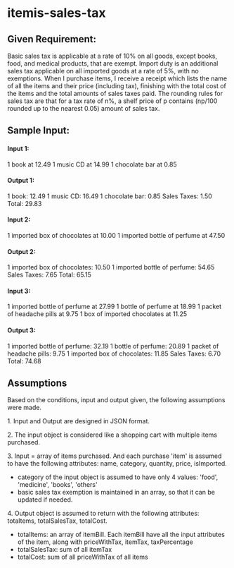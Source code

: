 # itemis-sales-tax

  

## Given Requirement:

  

Basic sales tax is applicable at a rate of 10% on all goods, except books, food, and medical products, that are exempt. Import duty is an additional sales tax applicable on all imported goods at a rate of 5%, with no exemptions. When I purchase items, I receive a receipt which lists the name of all the items and their price (including tax), finishing with the total cost of the items and the total amounts of sales taxes paid. The rounding rules for sales tax are that for a tax rate of n%, a shelf price of p contains (np/100 rounded up to the nearest 0.05) amount of sales tax.

  

## Sample Input:

  

#### Input 1:
  1 book at 12.49
  1 music CD at 14.99
  1 chocolate bar at 0.85  

#### Output 1:
1 book: 12.49
1 music CD: 16.49
1 chocolate bar: 0.85
Sales Taxes: 1.50
Total: 29.83

  
#### Input 2:
1 imported box of chocolates at 10.00
1 imported bottle of perfume at 47.50 

#### Output 2:
1 imported box of chocolates: 10.50
1 imported bottle of perfume: 54.65
Sales Taxes: 7.65
Total: 65.15


#### Input 3:
1 imported bottle of perfume at 27.99
1 bottle of perfume at 18.99
1 packet of headache pills at 9.75
1 box of imported chocolates at 11.25

#### Output 3:
1 imported bottle of perfume: 32.19
1 bottle of perfume: 20.89
1 packet of headache pills: 9.75
1 imported box of chocolates: 11.85
Sales Taxes: 6.70
Total: 74.68

 

## Assumptions
Based on the conditions, input and output given, the following assumptions were made.

1\. Input and Output are designed in JSON format.

2\. The input object is considered like a shopping cart with multiple items purchased.

3\. Input = array of items purchased. And each purchase 'item' is assumed to have the following attributes: name, category, quantity, price, isImported.
- category of the input object is assumed to have only 4 values: 'food', 'medicine', 'books', 'others'
- basic sales tax exemption is maintained in an array, so that it can be updated if needed.

4\. Output object is assumed to return with the following attributes: totaltems, totalSalesTax, totalCost.
- totalItems: an array of itemBill. Each itemBill have all the input attributes of the item, along with priceWithTax, itemTax, taxPercentage
- totalSalesTax: sum of all itemTax
- totalCost: sum of all priceWithTax of all items